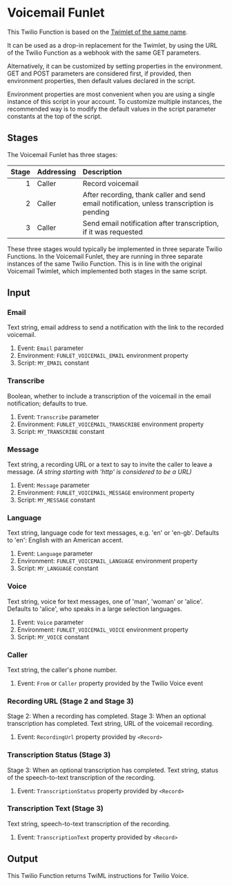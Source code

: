 # Voicemail Funlet

This Twilio Function is based on the [Twimlet of the same name][twimlet].

[twimlet]: https://www.twilio.com/labs/twimlets/voicemail

It can be used as a drop-in replacement for the Twimlet, by using the URL
of the Twilio Function as a webhook with the same GET parameters.

Alternatively, it can be customized by setting properties in the
environment. GET and POST parameters are considered first, if provided,
then environment properties, then default values declared in the script.

Environment properties are most convenient when you are using a single
instance of this script in your account. To customize multiple instances,
the recommended way is to modify the default values in the script parameter
constants at the top of the script.

## Stages

The Voicemail Funlet has three stages:

| Stage | Addressing | Description |
| ----: | :--------- | :---------- |
|     1 | Caller     | Record voicemail |
|     2 | Caller     | After recording, thank caller and send email notification, unless transcription is pending |
|     3 | Caller     | Send email notification after transcription, if it was requested |

These three stages would typically be implemented in three separate Twilio
Functions. In the Voicemail Funlet, they are running in three separate
instances of the same Twilio Function. This is in line with the original
Voicemail Twimlet, which implemented both stages in the same script.

## Input

### Email

Text string, email address to send a notification with the link
to the recorded voicemail.

1. Event: `Email` parameter
2. Environment: `FUNLET_VOICEMAIL_EMAIL` environment property
3. Script: `MY_EMAIL` constant

### Transcribe

Boolean, whether to include a transcription of the voicemail
in the email notification; defaults to true.

1. Event: `Transcribe` parameter
2. Environment: `FUNLET_VOICEMAIL_TRANSCRIBE` environment property
3. Script: `MY_TRANSCRIBE` constant

### Message

Text string, a recording URL or a text to say to invite the caller
to leave a message.
*(A string starting with 'http' is considered to be a URL)*

1. Event: `Message` parameter
2. Environment: `FUNLET_VOICEMAIL_MESSAGE` environment property
3. Script: `MY_MESSAGE` constant

### Language

Text string, language code for text messages, e.g. 'en' or 'en-gb'.
Defaults to 'en': English with an American accent.

1. Event: `Language` parameter
2. Environment: `FUNLET_VOICEMAIL_LANGUAGE` environment property
3. Script: `MY_LANGUAGE` constant

### Voice

Text string, voice for text messages, one of 'man', 'woman' or 'alice'.
Defaults to 'alice', who speaks in a large selection languages.

1. Event: `Voice` parameter
2. Environment: `FUNLET_VOICEMAIL_VOICE` environment property
3. Script: `MY_VOICE` constant

### Caller

Text string, the caller's phone number.

1. Event: `From` or `Caller` property provided by the Twilio Voice event

### Recording URL (Stage 2 and Stage 3)

Stage 2: When a recording has completed.
Stage 3: When an optional transcription has completed.
Text string, URL of the voicemail recording.

1. Event: `RecordingUrl` property provided by `<Record>`

### Transcription Status (Stage 3)

Stage 3: When an optional transcription has completed.
Text string, status of the speech-to-text transcription of the recording.

1. Event: `TranscriptionStatus` property provided by `<Record>`

### Transcription Text (Stage 3)

Text string, speech-to-text transcription of the recording.

1. Event: `TranscriptionText` property provided by `<Record>`

## Output

This Twilio Function returns TwiML instructions for Twilio Voice.
